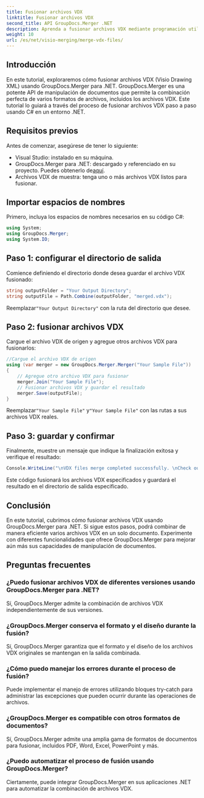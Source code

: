 ```yaml
---
title: Fusionar archivos VDX
linktitle: Fusionar archivos VDX
second_title: API GroupDocs.Merger .NET
description: Aprenda a fusionar archivos VDX mediante programación utilizando GroupDocs.Merger para .NET. Este tutorial proporciona una guía paso a paso.
weight: 10
url: /es/net/visio-merging/merge-vdx-files/
---
```

## Introducción
En este tutorial, exploraremos cómo fusionar archivos VDX (Visio Drawing XML) usando GroupDocs.Merger para .NET. GroupDocs.Merger es una potente API de manipulación de documentos que permite la combinación perfecta de varios formatos de archivos, incluidos los archivos VDX. Este tutorial lo guiará a través del proceso de fusionar archivos VDX paso a paso usando C# en un entorno .NET.
## Requisitos previos
Antes de comenzar, asegúrese de tener lo siguiente:
- Visual Studio: instalado en su máquina.
-  GroupDocs.Merger para .NET: descargado y referenciado en su proyecto. Puedes obtenerlo de[aquí](https://releases.groupdocs.com/merger/net/).
- Archivos VDX de muestra: tenga uno o más archivos VDX listos para fusionar.

## Importar espacios de nombres
Primero, incluya los espacios de nombres necesarios en su código C#:
```csharp
using System; 
using GroupDocs.Merger;
using System.IO;
```
## Paso 1: configurar el directorio de salida
Comience definiendo el directorio donde desea guardar el archivo VDX fusionado:
```csharp
string outputFolder = "Your Output Directory";
string outputFile = Path.Combine(outputFolder, "merged.vdx");
```
 Reemplazar`"Your Output Directory"` con la ruta del directorio que desee.
## Paso 2: fusionar archivos VDX
Cargue el archivo VDX de origen y agregue otros archivos VDX para fusionarlos:
```csharp
//Cargue el archivo VDX de origen
using (var merger = new GroupDocs.Merger.Merger("Your Sample File"))
{
    // Agregue otro archivo VDX para fusionar
    merger.Join("Your Sample File");
    // Fusionar archivos VDX y guardar el resultado
    merger.Save(outputFile);
}
```
 Reemplazar`"Your Sample File"` y`"Your Sample File"` con las rutas a sus archivos VDX reales.
## Paso 3: guardar y confirmar
Finalmente, muestre un mensaje que indique la finalización exitosa y verifique el resultado:
```csharp
Console.WriteLine("\nVDX files merge completed successfully. \nCheck output in {0}", outputFolder);
```
Este código fusionará los archivos VDX especificados y guardará el resultado en el directorio de salida especificado.

## Conclusión
En este tutorial, cubrimos cómo fusionar archivos VDX usando GroupDocs.Merger para .NET. Si sigue estos pasos, podrá combinar de manera eficiente varios archivos VDX en un solo documento. Experimente con diferentes funcionalidades que ofrece GroupDocs.Merger para mejorar aún más sus capacidades de manipulación de documentos.

## Preguntas frecuentes
### ¿Puedo fusionar archivos VDX de diferentes versiones usando GroupDocs.Merger para .NET?
Sí, GroupDocs.Merger admite la combinación de archivos VDX independientemente de sus versiones.
### ¿GroupDocs.Merger conserva el formato y el diseño durante la fusión?
Sí, GroupDocs.Merger garantiza que el formato y el diseño de los archivos VDX originales se mantengan en la salida combinada.
### ¿Cómo puedo manejar los errores durante el proceso de fusión?
Puede implementar el manejo de errores utilizando bloques try-catch para administrar las excepciones que pueden ocurrir durante las operaciones de archivos.
### ¿GroupDocs.Merger es compatible con otros formatos de documentos?
Sí, GroupDocs.Merger admite una amplia gama de formatos de documentos para fusionar, incluidos PDF, Word, Excel, PowerPoint y más.
### ¿Puedo automatizar el proceso de fusión usando GroupDocs.Merger?
Ciertamente, puede integrar GroupDocs.Merger en sus aplicaciones .NET para automatizar la combinación de archivos VDX.